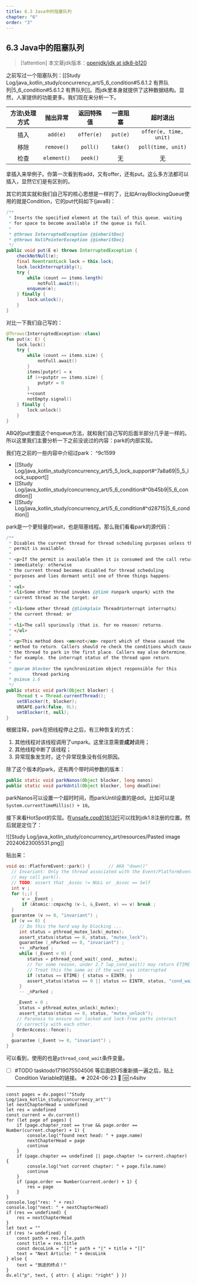 ```yaml
---
title: 6.3 Java中的阻塞队列
chapter: "6"
order: "3"
---
```


## 6.3 Java中的阻塞队列

> [!attention]
> 本文章jdk版本：[openjdk/jdk at jdk8-b120](https://github.com/openjdk/jdk/tree/jdk8-b120)

之前写过一个阻塞队列：[[Study Log/java_kotlin_study/concurrency_art/5_6_condition#5.6.1.2 有界队列|5_6_condition#5.6.1.2 有界队列]]。而jdk里本身就提供了这种数据结构。显然，人家提供的功能更多。我们现在来分析一下。

| 方法\\处理方式 |    抛出异常     |   返回特殊值    |   一直阻塞   |          超时退出          |
| :------: | :---------: | :--------: | :------: | :--------------------: |
|    插入    |  `add(e)`   | `offer(e)` | `put(e)` | `offer(e, time, unit)` |
|    移除    | `remove()`  |  `poll()`  | `take()` |   `poll(time, unit)`   |
|    检查    | `element()` |  `peek()`  |    无     |           无            |

拿插入来举例子。你第一次看到有add，又有offer，还有put。这么多方法都可以插入，显然它们是有区别的。

其它的其实就和我们自己写的核心思想是一样的了，比如ArrayBlockingQueue使用的就是Condition，它的put代码如下(java8)：

```java
/**
 * Inserts the specified element at the tail of this queue, waiting
 * for space to become available if the queue is full.
 *
 * @throws InterruptedException {@inheritDoc}
 * @throws NullPointerException {@inheritDoc}
 */
public void put(E e) throws InterruptedException {
	checkNotNull(e);
	final ReentrantLock lock = this.lock;
	lock.lockInterruptibly();
	try {
		while (count == items.length)
			notFull.await();
		enqueue(e);
	} finally {
		lock.unlock();
	}
}
```

对比一下我们自己写的：

```kotlin
@Throws(InterruptedException::class)
fun put(x: E) {
	lock.lock()
	try {
		while (count == items.size) {
			notFull.await()
		}
		items[putptr] = x
		if (++putptr == items.size) {
			putptr = 0
		}
		++count
		notEmpty.signal()
	} finally {
		lock.unlock()
	}
}
```

ABQ的put里面这个enqueue方法，就和我们自己写的后面半部分几乎是一样的。所以这里我们主要分析一下之前没说过的内容：park的内部实现。

我们在之前的一些内容中介绍过park： ^9c1599

- [[Study Log/java_kotlin_study/concurrency_art/5_5_lock_support#^7a8a69|5_5_lock_support]]
- [[Study Log/java_kotlin_study/concurrency_art/5_6_condition#^0b45b9|5_6_condition]]
- [[Study Log/java_kotlin_study/concurrency_art/5_6_condition#^d28715|5_6_condition]]

park是一个更轻量的wait，也是阻塞线程。那么我们看看park的源代码：

```java
/**
 * Disables the current thread for thread scheduling purposes unless the
 * permit is available.
 *
 * <p>If the permit is available then it is consumed and the call returns
 * immediately; otherwise
 * the current thread becomes disabled for thread scheduling
 * purposes and lies dormant until one of three things happens:
 *
 * <ul>
 * <li>Some other thread invokes {@link #unpark unpark} with the
 * current thread as the target; or
 *
 * <li>Some other thread {@linkplain Thread#interrupt interrupts}
 * the current thread; or
 *
 * <li>The call spuriously (that is, for no reason) returns.
 * </ul>
 *
 * <p>This method does <em>not</em> report which of these caused the
 * method to return. Callers should re-check the conditions which caused
 * the thread to park in the first place. Callers may also determine,
 * for example, the interrupt status of the thread upon return.
 *
 * @param blocker the synchronization object responsible for this
 *        thread parking
 * @since 1.6
 */
public static void park(Object blocker) {
	Thread t = Thread.currentThread();
	setBlocker(t, blocker);
	UNSAFE.park(false, 0L);
	setBlocker(t, null);
}
```

根据注释，park在把线程停止之后，有三种恢复的方式：

1. 其他线程对该线程调用了unpark。这里注意需要**成对**调用；
2. 其他线程中断了该线程；
3. 异常现象发生时，这个异常现象没有任何原因。

除了这个版本的park，还有两个带时间参数的版本：

```java
public static void parkNanos(Object blocker, long nanos)
public static void parkUntil(Object blocker, long deadline)
```

parkNanos可以设置一个超时时间，而parkUntil设置的是ddl。比如可以是`System.currentTimeMillis() + 10`。

接下来看HotSpot的实现。在[unsafe.cpp的1613行](https://github.com/openjdk/jdk/blob/9a9add8825a040565051a09010b29b099c2e7d49/hotspot/src/share/vm/prims/unsafe.cpp#L1613)可以找到jdk1.8注册的位置。然后就是定位了：

![[Study Log/java_kotlin_study/concurrency_art/resources/Pasted image 20240623005531.png]]

贴出来：

```cpp
void os::PlatformEvent::park() {       // AKA "down()"
  // Invariant: Only the thread associated with the Event/PlatformEvent
  // may call park().
  // TODO: assert that _Assoc != NULL or _Assoc == Self
  int v ;
  for (;;) {
      v = _Event ;
      if (Atomic::cmpxchg (v-1, &_Event, v) == v) break ;
  }
  guarantee (v >= 0, "invariant") ;
  if (v == 0) {
     // Do this the hard way by blocking ...
     int status = pthread_mutex_lock(_mutex);
     assert_status(status == 0, status, "mutex_lock");
     guarantee (_nParked == 0, "invariant") ;
     ++ _nParked ;
     while (_Event < 0) {
        status = pthread_cond_wait(_cond, _mutex);
        // for some reason, under 2.7 lwp_cond_wait() may return ETIME ...
        // Treat this the same as if the wait was interrupted
        if (status == ETIME) { status = EINTR; }
        assert_status(status == 0 || status == EINTR, status, "cond_wait");
     }
     -- _nParked ;

    _Event = 0 ;
     status = pthread_mutex_unlock(_mutex);
     assert_status(status == 0, status, "mutex_unlock");
    // Paranoia to ensure our locked and lock-free paths interact
    // correctly with each other.
    OrderAccess::fence();
  }
  guarantee (_Event >= 0, "invariant") ;
}
```

可以看到，使用的也是`pthread_cond_wait`条件变量。

- [ ] #TODO tasktodo1719075504506 等后面把OS重新搞一遍之后，贴上Condition Variable的链接。 ➕ 2024-06-23 🔽 🆔 n4sihv



---

```dataviewjs
const pages = dv.pages('"Study Log/java_kotlin_study/concurrency_art"')
let nextChapterHead = undefined
let res = undefined
const current = dv.current()
for (let page of pages) {
	if (page.chapter_root == true && page.order == Number(current.chapter) + 1) {
		console.log("found next head: " + page.name)
		nextChapterHead = page
		continue
	}
	if (page.chapter == undefined || page.chapter != current.chapter) {
		console.log("not current chapter: " + page.file.name)
		continue
	}
	if (page.order == Number(current.order) + 1) {
		res = page
	}
}
console.log("res: " + res)
console.log("next: " + nextChapterHead)
if (res == undefined) {
	res = nextChapterHead
}
let text = ""
if (res != undefined) {
	const path = res.file.path
	const title = res.title
	const decoLink = "[[" + path + "|" + title + "]]"
	text = "Next Article: " + decoLink
} else {
	text = "旅途的终点！"
}
dv.el("p", text, { attr: { align: "right" } })
```